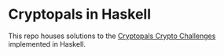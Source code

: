 # Cryptopals in Haskell

This repo houses solutions to the [Cryptopals Crypto Challenges](https://cryptopals.com/) implemented in Haskell.
